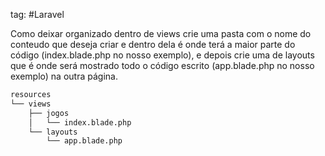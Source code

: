 tag: #Laravel 

Como deixar organizado dentro de views crie uma pasta com o nome do conteudo que deseja criar e dentro dela é onde terá a maior parte do código (index.blade.php no nosso exemplo), e depois crie uma de layouts que é onde será mostrado todo o código escrito (app.blade.php no nosso exemplo) na outra página.

```bash
resources
└── views
    ├── jogos
    │   └── index.blade.php
    └── layouts
        └── app.blade.php
```

